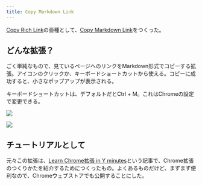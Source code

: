 ```yaml
---
title: Copy Markdown Link
---
```

[Copy Rich Link](https://chrome.google.com/webstore/detail/copy-rich-link/hikiamlgpdcabppakpmemaofmkgknpea)の亜種として、[Copy Markdown Link](https://chrome.google.com/webstore/detail/copy-markdown-link/gkceaaphhbeanfciglgpffnncfpipjpa)をつくった。

どんな拡張？
------

ごく単純なもので、見ているページへのリンクをMarkdown形式でコピーする拡張。アイコンのクリックか、キーボードショートカットから使える。コピーに成功すると、小さなポップアップが表示される。

キーボードショートカットは、デフォルトだとCtrl + M。これはChromeの設定で変更できる。

![](https://lh6.googleusercontent.com/BXoH3fN172B-mGsuzOMfT6RsdTW78MdouMO7htouFGFSbYQ-GXoPTUDSxwGpLmQBGSm5RH365_9I86471km_2VI_8uwuypA1is07l7Em7jY1rb2MYymMg7C36i9JGujCHd-xZUKaWRO2eIL3x34ckSrjpdePZt1QIGcCQiiGC-SGOtc1A3kx1NnFcdDS)

![](https://lh6.googleusercontent.com/vJKzues1zDFGxGXe-azH-bdA0lelLCqu47ZEfDIPYb-sMOWkyWTHmVPD47fAPav4Re2PtB9SYbf2j1rR1OabrlZwS898CC5FgPU_YRiT-0rdIpsEw6eRwUqXXTFhX3LU1dJGjrdyRh3CMTYDjdMeJ1azx0KAYgmMrmJyNR3CiPvkga_C4CmfZMDq43J-)

チュートリアルとして
----------

元々この拡張は、[Learn Chrome拡張 in Y minutes](https://r7kamura.com/articles/2022-05-18-learn-chrome-extention-in-y-minutes)という記事で、Chrome拡張のつくりかたを紹介するためにつくったもの。よくあるものだけど、まずまず便利なので、Chromeウェブストアでも公開することにした。
